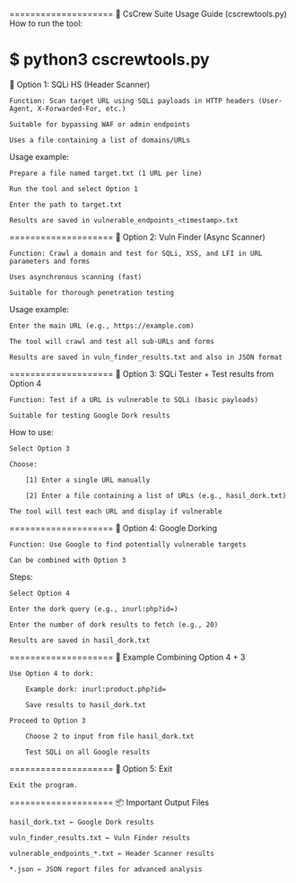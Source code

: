====================
📄 CsCrew Suite Usage Guide (cscrewtools.py)
How to run the tool:

$ python3 cscrewtools.py
====================
🔹 Option 1: SQLi HS (Header Scanner)

    Function: Scan target URL using SQLi payloads in HTTP headers (User-Agent, X-Forwarded-For, etc.)

    Suitable for bypassing WAF or admin endpoints

    Uses a file containing a list of domains/URLs

Usage example:

    Prepare a file named target.txt (1 URL per line)

    Run the tool and select Option 1

    Enter the path to target.txt

    Results are saved in vulnerable_endpoints_<timestamp>.txt

====================
🔹 Option 2: Vuln Finder (Async Scanner)

    Function: Crawl a domain and test for SQLi, XSS, and LFI in URL parameters and forms

    Uses asynchronous scanning (fast)

    Suitable for thorough penetration testing

Usage example:

    Enter the main URL (e.g., https://example.com)

    The tool will crawl and test all sub-URLs and forms

    Results are saved in vuln_finder_results.txt and also in JSON format

====================
🔹 Option 3: SQLi Tester + Test results from Option 4

    Function: Test if a URL is vulnerable to SQLi (basic payloads)

    Suitable for testing Google Dork results

How to use:

    Select Option 3

    Choose:

        [1] Enter a single URL manually

        [2] Enter a file containing a list of URLs (e.g., hasil_dork.txt)

    The tool will test each URL and display if vulnerable

====================
🔹 Option 4: Google Dorking

    Function: Use Google to find potentially vulnerable targets

    Can be combined with Option 3

Steps:

    Select Option 4

    Enter the dork query (e.g., inurl:php?id=)

    Enter the number of dork results to fetch (e.g., 20)

    Results are saved in hasil_dork.txt

====================
🔁 Example Combining Option 4 + 3

    Use Option 4 to dork:

        Example dork: inurl:product.php?id=

        Save results to hasil_dork.txt

    Proceed to Option 3

        Choose 2 to input from file hasil_dork.txt

        Test SQLi on all Google results

====================
🛑 Option 5: Exit

    Exit the program.

====================
📦 Important Output Files

    hasil_dork.txt ← Google Dork results

    vuln_finder_results.txt ← Vuln Finder results

    vulnerable_endpoints_*.txt ← Header Scanner results

    *.json ← JSON report files for advanced analysis
